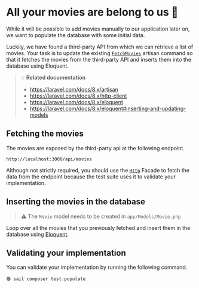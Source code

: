 # All your movies are belong to us 🎯

While it will be possible to add movies manually to our application later on, we
want to populate the database with some initial data.


Luckily, we have found a third-party API from which we can retrieve a list of
movies. Your task is to update the existing [`FetchMovies`][fetch-movies-command]
artisan command so that it fetches the movies from the third-party API and
inserts them into the database using Eloquent.



> 💡 **Related documentation**
> - https://laravel.com/docs/8.x/artisan
> - https://laravel.com/docs/8.x/http-client
> - https://laravel.com/docs/8.x/eloquent
> - https://laravel.com/docs/8.x/eloquent#inserting-and-updating-models


## Fetching the movies

The movies are exposed by the third-party api at the following endpoint.

```
http://localhost:3000/api/movies
```

Although not strictly required, you should use the [`Http`][http-client] Facade to fetch the
data from the endpoint because the test suite uses it to validate your
implementation.

## Inserting the movies in the database

> ⚠️ The `Movie` model needs to be created in `app/Models/Movie.php`

Loop over all the movies that you previously fetched and insert them in the
database using [Eloquent][eloquent].

## Validating your implementation

You can validate your implementation by running the following command.

```
🟢 sail composer test:populate
```


[fetch-movies-command]: ../app/Console/Commands/FetchMovies.php

[http-client]: https://laravel.com/docs/8.x/http-client
[eloquent]: https://laravel.com/docs/8.x/eloquent
